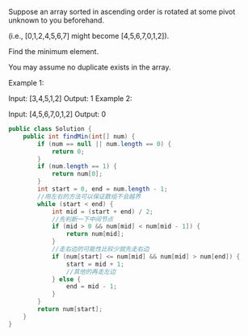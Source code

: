 Suppose an array sorted in ascending order is rotated at some pivot unknown to you beforehand.

(i.e.,  [0,1,2,4,5,6,7] might become  [4,5,6,7,0,1,2]).

Find the minimum element.

You may assume no duplicate exists in the array.

Example 1:

Input: [3,4,5,1,2] 
Output: 1
Example 2:

Input: [4,5,6,7,0,1,2]
Output: 0
```java
public class Solution {
    public int findMin(int[] num) {
        if (num == null || num.length == 0) {
            return 0;
        }
        if (num.length == 1) {
            return num[0];
        }
        int start = 0, end = num.length - 1;
        //用左右的方法可以保证数组不会越界
        while (start < end) {
            int mid = (start + end) / 2;
            //先判断一下中间节点
            if (mid > 0 && num[mid] < num[mid - 1]) {
                return num[mid];
            }
            //走右边的可能性比较少就先走右边
            if (num[start] <= num[mid] && num[mid] > num[end]) {
                start = mid + 1;
                //其他的再走左边
            } else {
                end = mid - 1;
            }
        }
        return num[start];
    }
}
```
